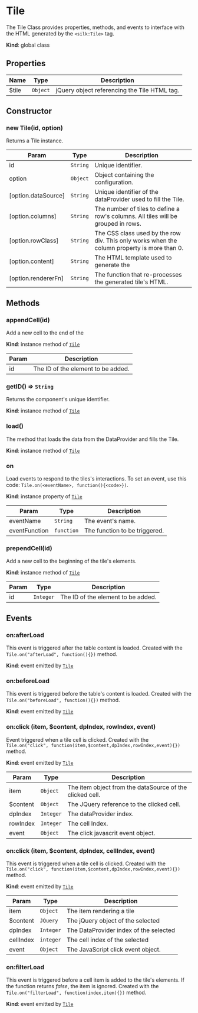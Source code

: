 # Tile
 The Tile Class provides properties, methods, and events to interface with the HTML generated by the ```<silk:Tile>``` tag.

**Kind**: global class  
## Properties

| Name | Type | Description |
| --- | --- | --- |
| $tile | <code>Object</code> | jQuery object referencing the Tile HTML tag. |



## Constructor
 <a name="_new"></a>

### new Tile(id, option)
Returns a Tile instance.


| Param | Type | Description |
| --- | --- | --- |
| id | <code>String</code> | Unique identifier. |
| option | <code>Object</code> | Object containing the configuration. |
| [option.dataSource] | <code>String</code> | Unique identifier of the dataProvider used to fill the Tile. |
| [option.columns] | <code>String</code> | The number of tiles to define a row's columns. All tiles will be grouped in rows. |
| [option.rowClass] | <code>String</code> | The CSS class used by the row div. This only works when the column property is more than 0. |
| [option.content] | <code>String</code> | The HTML template used to generate the  |
| [option.rendererFn] | <code>String</code> | The function that re-processes the generated tile's HTML. |

## Methods
 <a name="+appendCell"></a>

### appendCell(id)
Add a new cell to the end of the 

**Kind**: instance method of [<code>Tile</code>](#Tile)  

| Param | Description |
| --- | --- |
| id | The ID of the element to be added. |

<a name="Tile+getID"></a>

### getID() ⇒ <code>String</code>
Returns the component's unique identifier.

**Kind**: instance method of [<code>Tile</code>](#Tile)  
<a name="Tile+load"></a>

### load()
The method that loads the data from the DataProvider and fills the Tile.

**Kind**: instance method of [<code>Tile</code>](#Tile)  
<a name="Tile+on"></a>

### on
Load events to respond to the tiles's interactions. To set an event, use this code: ```Tile.on(<eventName>, function(){<code>})```.

**Kind**: instance property of [<code>Tile</code>](#Tile)  

| Param | Type | Description |
| --- | --- | --- |
| eventName | <code>String</code> | The event's name. |
| eventFunction | <code>function</code> | The function to be triggered. |

<a name="Tile+prependCell"></a>

### prependCell(id)
Add a new cell to the beginning of the tile's elements.

**Kind**: instance method of [<code>Tile</code>](#Tile)  

| Param | Type | Description |
| --- | --- | --- |
| id | <code>Integer</code> | The ID of the element to be added. |

<a name="Tile+Event_afterLoad"></a>

## Events
### on:afterLoad
This event is triggered after the table content is loaded. Created with the ```Tile.on("afterLoad", function(){})``` method.

**Kind**: event emitted by [<code>Tile</code>](#Tile)  
<a name="Tile+Event_beforeLoad"></a>

### on:beforeLoad
This event is triggered before the table's content is loaded. Created with the ```Tile.on("beforeLoad", function(){})``` method.

**Kind**: event emitted by [<code>Tile</code>](#Tile)  
<a name="Tile+Event_click"></a>

### on:click (item, $content, dpIndex, rowIndex, event)
Event triggered when a tile cell is clicked. Created with the ```Tile.on("click", function(item,$content,dpIndex,rowIndex,event){})``` method.

**Kind**: event emitted by [<code>Tile</code>](#Tile)  

| Param | Type | Description |
| --- | --- | --- |
| item | <code>Object</code> | The item object from the dataSource of the clicked cell. |
| $content | <code>Object</code> | The JQuery reference to the clicked cell. |
| dpIndex | <code>Integer</code> | The dataProvider index. |
| rowIndex | <code>Integer</code> | The cell Index. |
| event | <code>Object</code> | The click javascrit event object. |

<a name="Tile+Event_click"></a>

### on:click (item, $content, dpIndex, cellIndex, event)
This event is triggered when a tile cell is clicked. Created with the ```Tile.on("click", function(item,$content,dpIndex,rowIndex,event){})``` method.

**Kind**: event emitted by [<code>Tile</code>](#Tile)  

| Param | Type | Description |
| --- | --- | --- |
| item | <code>Object</code> | The item rendering a tile |
| $content | <code>JQuery</code> | The jQuery object of the selected  |
| dpIndex | <code>Integer</code> | The DataProvider index of the selected  |
| cellIndex | <code>integer</code> | The cell index of the selected  |
| event | <code>Object</code> | The JavaScript click event object. |

<a name="Tile+Event_filterLoad"></a>

### on:filterLoad
This event is triggered before a cell item is added to the tile's elements.  If the function returns *false*, the item is ignored. Created with the ```Tile.on("filterLoad", function(index,item){})``` method.

**Kind**: event emitted by [<code>Tile</code>](#Tile)  


